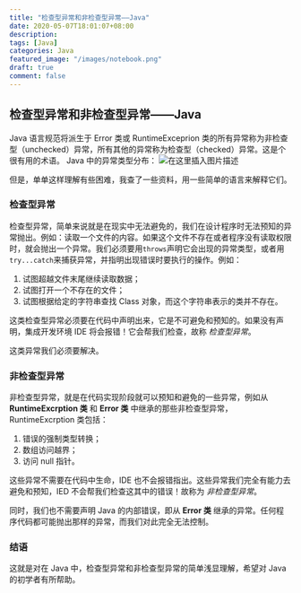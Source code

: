 ```yaml
---
title: "检查型异常和非检查型异常——Java"
date: 2020-05-07T18:01:07+08:00
description:
tags: [Java]
categories: Java
featured_image: "/images/notebook.png"
draft: true
comment: false
---
```


## 检查型异常和非检查型异常——Java

Java 语言规范将派生于 Error 类或 RuntimeExceprion 类的所有异常称为非检查型（unchecked）异常，所有其他的异常称为检查型（checked）异常。这是个很有用的术语。
Java 中的异常类型分布：
![在这里插入图片描述](https://img-blog.csdnimg.cn/20200507212051592.PNG?x-oss-process=image/watermark,type_ZmFuZ3poZW5naGVpdGk,shadow_10,text_aHR0cHM6Ly9ibG9nLmNzZG4ubmV0L3dlaXhpbl80NTc0ODczNA==,size_16,color_FFFFFF,t_70)

但是，单单这样理解有些困难，我查了一些资料，用一些简单的语言来解释它们。

### 检查型异常

检查型异常，简单来说就是在现实中无法避免的，我们在设计程序时无法预知的异常抛出。例如：读取一个文件的内容。如果这个文件不存在或者程序没有读取权限时，就会抛出一个异常。我们必须要用`throws`声明它会出现的异常类型，或者用`try...catch`来捕获异常，并指明出现错误时要执行的操作。例如：

1. 试图超越文件末尾继续读取数据；
2. 试图打开一个不存在的文件；
3. 试图根据给定的字符串查找 Class 对象，而这个字符串表示的类并不存在。

这类检查型异常必须要在代码中声明出来，它是不可避免和预知的。如果没有声明，集成开发环境 IDE 将会报错！它会帮我们检查，故称 _检查型异常_。

这类异常我们必须要解决。

### 非检查型异常

非检查型异常，就是在代码实现阶段就可以预知和避免的一些异常，例如从 **RuntimeExcrption 类** 和 **Error 类** 中继承的那些非检查型异常，RuntimeExcrption 类包括：

1. 错误的强制类型转换；
2. 数组访问越界；
3. 访问 null 指针。

这些异常不需要在代码中生命，IDE 也不会报错指出。这些异常我们完全有能力去避免和预知，IED 不会帮我们检查这其中的错误！故称为 _非检查型异常_。

同时，我们也不需要声明 Java 的内部错误，即从 **Error 类** 继承的异常。任何程序代码都可能抛出那样的异常，而我们对此完全无法控制。

### 结语

这就是对在 Java 中，检查型异常和非检查型异常的简单浅显理解，希望对 Java 的初学者有所帮助。
